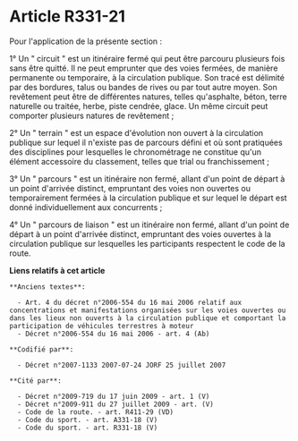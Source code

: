 # Article R331-21

Pour l'application de la présente section  :

1° Un " circuit " est un itinéraire fermé qui peut être parcouru plusieurs fois sans être quitté. Il ne peut emprunter que
des voies fermées, de manière permanente ou temporaire, à la circulation publique. Son tracé est délimité par des bordures,
talus ou bandes de rives ou par tout autre moyen. Son revêtement peut être de différentes natures, telles qu'asphalte, béton,
terre naturelle ou traitée, herbe, piste cendrée, glace. Un même circuit peut comporter plusieurs natures de revêtement ;

2° Un " terrain " est un espace d'évolution non ouvert à la circulation publique sur lequel il n'existe pas de parcours
défini et où sont pratiquées des disciplines pour lesquelles le chronométrage ne constitue qu'un élément accessoire du
classement, telles que trial ou franchissement ;

3° Un " parcours " est un itinéraire non fermé, allant d'un point de départ à un point d'arrivée distinct, empruntant des
voies non ouvertes ou temporairement fermées à la circulation publique et sur lequel le départ est donné individuellement aux
concurrents ;

4° Un " parcours de liaison " est un itinéraire non fermé, allant d'un point de départ à un point d'arrivée distinct,
empruntant des voies ouvertes à la circulation publique sur lesquelles les participants respectent le code de la route.

**Liens relatifs à cet article**

	**Anciens textes**:

	  - Art. 4 du décret n°2006-554 du 16 mai 2006 relatif aux concentrations et manifestations organisées sur les voies ouvertes ou dans les lieux non ouverts à la circulation publique et comportant la participation de véhicules terrestres à moteur
	  - Décret n°2006-554 du 16 mai 2006 - art. 4 (Ab)

	**Codifié par**:

	  - Décret n°2007-1133 2007-07-24 JORF 25 juillet 2007

	**Cité par**:

	  - Décret n°2009-719 du 17 juin 2009 - art. 1 (V)
	  - Décret n°2009-911 du 27 juillet 2009 - art. (V)
	  - Code de la route. - art. R411-29 (VD)
	  - Code du sport. - art. A331-18 (V)
	  - Code du sport. - art. R331-18 (V)

